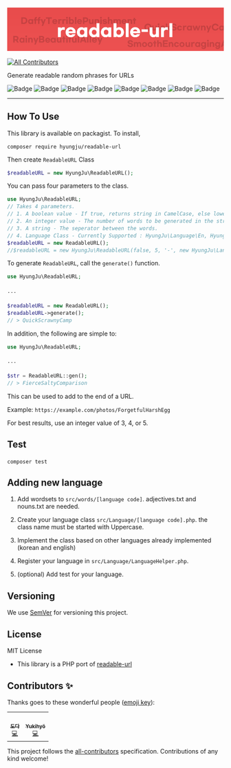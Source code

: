 ![Logo](readable.png)
<!-- ALL-CONTRIBUTORS-BADGE:START - Do not remove or modify this section -->
[![All Contributors](https://img.shields.io/badge/all_contributors-2-orange.svg?style=flat-square)](#contributors-)
<!-- ALL-CONTRIBUTORS-BADGE:END -->
Generate readable random phrases for URLs

![Badge](https://img.shields.io/github/workflow/status/hyungju/readable-url/Test)
![Badge](https://img.shields.io/packagist/dm/hyungju/readable-url)
![Badge](https://img.shields.io/github/issues/hyungju/readable-url)
![Badge](https://img.shields.io/github/issues-pr-closed/hyungju/readable-url)
![Badge](https://img.shields.io/github/license/hyungju/readable-url)
![Badge](https://img.shields.io/github/stars/hyungju/readable-url)
![Badge](https://img.shields.io/packagist/v/hyungju/readable-url)
![Badge](https://img.shields.io/codecov/c/github/hyungju/readable-url)

-----

## How To Use
This library is available on packagist.
To install, 
```shell script
composer require hyungju/readable-url
``` 

Then create ``ReadableURL`` Class
```php
$readableURL = new HyungJu\ReadableURL();
```

You can pass four parameters to the class.
```php
use HyungJu\ReadableURL;
// Takes 4 parameters.
// 1. A boolean value - If true, returns string in CamelCase, else lowercase.
// 2. An integer value - The number of words to be generated in the string. (Between 2 and 10).
// 3. A string - The seperator between the words.
// 4. Language Class - Currently Supported : HyungJu\Language\En, HyungJu\Language\Ko. pass language instance! the default is HyungJu\Language\En
$readableURL = new ReadableURL();
//$readableURL = new HyungJu\ReadableURL(false, 5, '-', new HyungJu\Language\Ko()); // Other options.
```

To generate `ReadableURL`, call the `generate()` function.
```php
use HyungJu\ReadableURL;

...

$readableURL = new ReadableURL();
$readableURL->generate();
// > QuickScrawnyCamp
```

In addition, the following are simple to:
```php
use HyungJu\ReadableURL;

...

$str = ReadableURL::gen();
// > FierceSaltyComparison
```

This can be used to add to the end of a URL.

Example: `https://example.com/photos/ForgetfulHarshEgg`

For best results, use an integer value of 3, 4, or 5.

## Test
`composer test` 

## Adding new language
1. Add wordsets to `src/words/[language code]`.
adjectives.txt and nouns.txt are needed. 

2. Create your language class `src/Language/[language code].php`. the class name must be started with Uppercase.

3. Implement the class based on other languages already implemented (korean and english)

4. Register your language in `src/Language/LanguageHelper.php`.

5. (optional) Add test for your language.

## Versioning
We use [SemVer](https://semver.org/) for versioning this project.

## License
MIT License

* This library is a PHP port of [readable-url](https://www.npmjs.com/package/readable-url)

## Contributors ✨

Thanks goes to these wonderful people ([emoji key](https://allcontributors.org/docs/en/emoji-key)):

<!-- ALL-CONTRIBUTORS-LIST:START - Do not remove or modify this section -->
<!-- prettier-ignore-start -->
<!-- markdownlint-disable -->
<table>
  <tr>
    <td align="center"><a href="https://github.com/ddarkr"><img src="https://avatars1.githubusercontent.com/u/6638675?v=4?s=100" width="100px;" alt=""/><br /><sub><b>도다</b></sub></a><br /><a href="https://github.com/HyungJu/readable-url/commits?author=ddarkr" title="Code">💻</a></td>
    <td align="center"><a href="https://github.com/JulianOtten"><img src="https://avatars.githubusercontent.com/u/32372051?v=4?s=100" width="100px;" alt=""/><br /><sub><b>Yukihyõ</b></sub></a><br /><a href="https://github.com/HyungJu/readable-url/commits?author=JulianOtten" title="Code">💻</a></td>
  </tr>
</table>

<!-- markdownlint-restore -->
<!-- prettier-ignore-end -->

<!-- ALL-CONTRIBUTORS-LIST:END -->

This project follows the [all-contributors](https://github.com/all-contributors/all-contributors) specification. Contributions of any kind welcome!